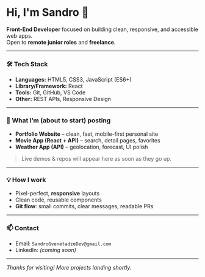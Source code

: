 # Hi, I'm Sandro 👋

**Front-End Developer** focused on building clean, responsive, and accessible web apps.  
Open to **remote junior roles** and **freelance**.

---

### 🛠 Tech Stack
- **Languages:** HTML5, CSS3, JavaScript (ES6+)
- **Library/Framework:** React
- **Tools:** Git, GitHub, VS Code
- **Other:** REST APIs, Responsive Design

---

### 📌 What I’m (about to start) posting
- **Portfolio Website** – clean, fast, mobile-first personal site
- **Movie App (React + API)** – search, detail pages, favorites
- **Weather App (API)** – geolocation, forecast, UI polish
> Live demos & repos will appear here as soon as they go up.

---

### 💡 How I work
- Pixel-perfect, **responsive** layouts  
- Clean code, reusable components  
- **Git flow**: small commits, clear messages, readable PRs

---

### 📫 Contact
- Email: `SandroGvenetadzeDev@gmail.com`
- LinkedIn: *(coming soon)*

---
_Thanks for visiting! More projects landing shortly._
